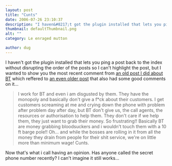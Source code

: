 ```yaml
---
layout: post
title: "Cunts"
date: 2006-07-26 23:10:37
description: "I haven&#8217;t got the plugin installed that lets you ping a post back to the index without disrupting the order of the posts so I can&#8217;t highlight the post, but I wanted to show you the most recent comment from&#8230;"
thumbnail: defaultThumbnail.png
alt: ""
category: Le enraged mutton

author: dug
---
```


<p>I haven't got the plugin installed that lets you ping a post back to the index without disrupting the order of the posts so I can't highlight the post, but I wanted to show you the most recent comment from <a href="http://www.donkeyontheedge.com/family/is_bt_still_shit.html">an old post I did about BT</a> which reffered to <a href="http://www.donkeyontheedge.com/le_enraged_mutton/is_bt_shit_as_well.html">an even older post</a> that also had some good comments on it...</p>

<blockquote><p>I work for BT and even i am disgusted by them. They have the monopoly and basically don't give a f*ck about their customers. I get customers screaming at me and crying down the phone with problem after problem day after day, but BT don't give us, the call agents, the resources or authorisation to help them. They don't care if we help them, they just want to grab their money. So frustrating!! Basically BT are money grabbing bloodsuckers and i wouldn't touch them with a 10 ft barge pole!! Oh... and while the bosses are rolling in it from all the money they drain from people for their shit service, we're on little more than minimum wage! Cunts.</p></blockquote>

<p>Now that's what i call having an opinion. Has anyone called the secret phone number recently? I can't imagine it still works...</p>
